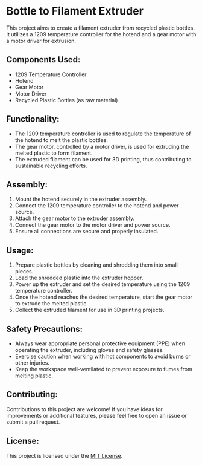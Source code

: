 # Bottle to Filament Extruder

This project aims to create a filament extruder from recycled plastic bottles. It utilizes a 1209 temperature controller for the hotend and a gear motor with a motor driver for extrusion.

## Components Used:
- 1209 Temperature Controller
- Hotend
- Gear Motor
- Motor Driver
- Recycled Plastic Bottles (as raw material)

## Functionality:
- The 1209 temperature controller is used to regulate the temperature of the hotend to melt the plastic bottles.
- The gear motor, controlled by a motor driver, is used for extruding the melted plastic to form filament.
- The extruded filament can be used for 3D printing, thus contributing to sustainable recycling efforts.

## Assembly:
1. Mount the hotend securely in the extruder assembly.
2. Connect the 1209 temperature controller to the hotend and power source.
3. Attach the gear motor to the extruder assembly.
4. Connect the gear motor to the motor driver and power source.
5. Ensure all connections are secure and properly insulated.

## Usage:
1. Prepare plastic bottles by cleaning and shredding them into small pieces.
2. Load the shredded plastic into the extruder hopper.
3. Power up the extruder and set the desired temperature using the 1209 temperature controller.
4. Once the hotend reaches the desired temperature, start the gear motor to extrude the melted plastic.
5. Collect the extruded filament for use in 3D printing projects.

## Safety Precautions:
- Always wear appropriate personal protective equipment (PPE) when operating the extruder, including gloves and safety glasses.
- Exercise caution when working with hot components to avoid burns or other injuries.
- Keep the workspace well-ventilated to prevent exposure to fumes from melting plastic.

## Contributing:
Contributions to this project are welcome! If you have ideas for improvements or additional features, please feel free to open an issue or submit a pull request.

## License:
This project is licensed under the [MIT License](LICENSE).

